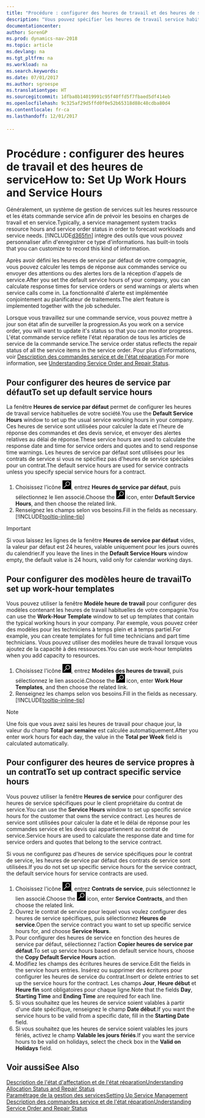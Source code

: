 ```yaml
---
title: "Procédure : configurer des heures de travail et des heures de service"
description: "Vous pouvez spécifier les heures de travail service habituelles de votre compagnie. Ces heures de service sont utilisées pour calculer la date et l'heure de réponse des commandes et des devis service, et envoyer des alertes relatives au délai de réponse."
documentationcenter: 
author: SorenGP
ms.prod: dynamics-nav-2018
ms.topic: article
ms.devlang: na
ms.tgt_pltfrm: na
ms.workload: na
ms.search.keywords: 
ms.date: 07/01/2017
ms.author: sgroespe
ms.translationtype: HT
ms.sourcegitcommit: 1dfba8b14019991c95f40ffd5f7fbaed5df414eb
ms.openlocfilehash: 9c325af29d5ffd0f0e52b65318d88c48cdba80d4
ms.contentlocale: fr-ca
ms.lasthandoff: 12/01/2017

---
```

# <a name="how-to-set-up-work-hours-and-service-hours"></a><span data-ttu-id="8b9f1-104">Procédure : configurer des heures de travail et des heures de service</span><span class="sxs-lookup"><span data-stu-id="8b9f1-104">How to: Set Up Work Hours and Service Hours</span></span>
<span data-ttu-id="8b9f1-105">Généralement, un système de gestion de services suit les heures ressource et les états commande service afin de prévoir les besoins en charges de travail et en service.</span><span class="sxs-lookup"><span data-stu-id="8b9f1-105">Typically, a service management system tracks resource hours and service order status in order to forecast workloads and service needs.</span></span> [!INCLUDE[d365fin](includes/d365fin_md.md)]<span data-ttu-id="8b9f1-106"> intègre des outils que vous pouvez personnaliser afin d'enregistrer ce type d'informations.</span><span class="sxs-lookup"><span data-stu-id="8b9f1-106"> has built-in tools that you can customize to record this kind of information.</span></span>  
  
<span data-ttu-id="8b9f1-107">Après avoir défini les heures de service par défaut de votre compagnie, vous pouvez calculer les temps de réponse aux commandes service ou envoyer des attentions ou des alertes lors de la réception d'appels de service.</span><span class="sxs-lookup"><span data-stu-id="8b9f1-107">After you set the default service hours of your company, you can calculate response times for service orders or send warnings or alerts when service calls come in.</span></span> <span data-ttu-id="8b9f1-108">La fonctionnalité d'alerte est implémentée conjointement au planificateur de traitements.</span><span class="sxs-lookup"><span data-stu-id="8b9f1-108">The alert feature is implemented together with the job scheduler.</span></span>   
  
<span data-ttu-id="8b9f1-109">Lorsque vous travaillez sur une commande service, vous pouvez mettre à jour son état afin de surveiller la progression.</span><span class="sxs-lookup"><span data-stu-id="8b9f1-109">As you work on a service order, you will want to update it's status so that you can monitor progress.</span></span> <span data-ttu-id="8b9f1-110">L'état commande service reflète l'état réparation de tous les articles de service de la commande service.</span><span class="sxs-lookup"><span data-stu-id="8b9f1-110">The service order status reflects the repair status of all the service items in the service order.</span></span> <span data-ttu-id="8b9f1-111">Pour plus d'informations, voir [Description des commandes service et de l'état réparation](service-order-repair-status.md).</span><span class="sxs-lookup"><span data-stu-id="8b9f1-111">For more information, see [Understanding Service Order and Repair Status](service-order-repair-status.md).</span></span> 

## <a name="to-set-up-default-service-hours"></a><span data-ttu-id="8b9f1-112">Pour configurer des heures de service par défaut</span><span class="sxs-lookup"><span data-stu-id="8b9f1-112">To set up default service hours</span></span>  
<span data-ttu-id="8b9f1-113">La fenêtre **Heures de service par défaut** permet de configurer les heures de travail service habituelles de votre société.</span><span class="sxs-lookup"><span data-stu-id="8b9f1-113">You use the **Default Service Hours** window to set up the usual service working hours in your company.</span></span> <span data-ttu-id="8b9f1-114">Ces heures de service sont utilisées pour calculer la date et l'heure de réponse des commandes et des devis service, et envoyer des alertes relatives au délai de réponse.</span><span class="sxs-lookup"><span data-stu-id="8b9f1-114">These service hours are used to calculate the response date and time for service orders and quotes and to send response time warnings.</span></span> <span data-ttu-id="8b9f1-115">Les heures de service par défaut sont utilisées pour les contrats de service si vous ne spécifiez pas d'heures de service spéciales pour un contrat.</span><span class="sxs-lookup"><span data-stu-id="8b9f1-115">The default service hours are used for service contracts unless you specify special service hours for a contract.</span></span>  
  
1. <span data-ttu-id="8b9f1-116">Choisissez l'icône ![Page ou rapport pour la recherche](media/ui-search/search_small.png "icône Page ou rapport pour la recherche"), entrez **Heures de service par défaut**, puis sélectionnez le lien associé.</span><span class="sxs-lookup"><span data-stu-id="8b9f1-116">Choose the ![Search for Page or Report](media/ui-search/search_small.png "Search for Page or Report icon") icon, enter **Default Service Hours**, and then choose the related link.</span></span>  
2. <span data-ttu-id="8b9f1-117">Renseignez les champs selon vos besoins.</span><span class="sxs-lookup"><span data-stu-id="8b9f1-117">Fill in the fields as necessary.</span></span> [!INCLUDE[tooltip-inline-tip](includes/tooltip-inline-tip_md.md)]  
  
> [!IMPORTANT]  
>  <span data-ttu-id="8b9f1-118">Si vous laissez les lignes de la fenêtre **Heures de service par défaut** vides, la valeur par défaut est 24 heures, valable uniquement pour les jours ouvrés du calendrier.</span><span class="sxs-lookup"><span data-stu-id="8b9f1-118">If you leave the lines in the **Default Service Hours** window empty, the default value is 24 hours, valid only for calendar working days.</span></span>  
  
## <a name="to-set-up-work-hour-templates"></a><span data-ttu-id="8b9f1-119">Pour configurer des modèles heure de travail</span><span class="sxs-lookup"><span data-stu-id="8b9f1-119">To set up work-hour templates</span></span>
<span data-ttu-id="8b9f1-120">Vous pouvez utiliser la fenêtre **Modèle heure de travail** pour configurer des modèles contenant les heures de travail habituelles de votre compagnie.</span><span class="sxs-lookup"><span data-stu-id="8b9f1-120">You can use the **Work-Hour Template** window to set up templates that contain the typical working hours in your company.</span></span> <span data-ttu-id="8b9f1-121">Par exemple, vous pouvez créer des modèles pour les techniciens à temps plein et à temps partiel.</span><span class="sxs-lookup"><span data-stu-id="8b9f1-121">For example, you can create templates for full time technicians and part time technicians.</span></span> <span data-ttu-id="8b9f1-122">Vous pouvez utiliser des modèles heure de travail lorsque vous ajoutez de la capacité à des ressources.</span><span class="sxs-lookup"><span data-stu-id="8b9f1-122">You can use work-hour templates when you add capacity to resources.</span></span>  
  
1. <span data-ttu-id="8b9f1-123">Choisissez l'icône ![Page ou rapport pour la recherche](media/ui-search/search_small.png "icône Page ou rapport pour la recherche"), entrez **Modèles des heures de travail**, puis sélectionnez le lien associé.</span><span class="sxs-lookup"><span data-stu-id="8b9f1-123">Choose the ![Search for Page or Report](media/ui-search/search_small.png "Search for Page or Report icon") icon, enter **Work Hour Templates**, and then choose the related link.</span></span>  
2. <span data-ttu-id="8b9f1-124">Renseignez les champs selon vos besoins.</span><span class="sxs-lookup"><span data-stu-id="8b9f1-124">Fill in the fields as necessary.</span></span> [!INCLUDE[tooltip-inline-tip](includes/tooltip-inline-tip_md.md)]  
  
> [!Note]
> <span data-ttu-id="8b9f1-125">Une fois que vous avez saisi les heures de travail pour chaque jour, la valeur du champ **Total par semaine** est calculée automatiquement.</span><span class="sxs-lookup"><span data-stu-id="8b9f1-125">After you enter work hours for each day, the value in the **Total per Week** field is calculated automatically.</span></span>  

## <a name="to-set-up-contract-specific-service-hours"></a><span data-ttu-id="8b9f1-126">Pour configurer des heures de service propres à un contrat</span><span class="sxs-lookup"><span data-stu-id="8b9f1-126">To set up contract specific service hours</span></span>  
<span data-ttu-id="8b9f1-127">Vous pouvez utiliser la fenêtre **Heures de service** pour configurer des heures de service spécifiques pour le client propriétaire du contrat de service.</span><span class="sxs-lookup"><span data-stu-id="8b9f1-127">You can use the **Service Hours** window to set up specific service hours for the customer that owns the service contract.</span></span> <span data-ttu-id="8b9f1-128">Les heures de service sont utilisées pour calculer la date et le délai de réponse pour les commandes service et les devis qui appartiennent au contrat de service.</span><span class="sxs-lookup"><span data-stu-id="8b9f1-128">Service hours are used to calculate the response date and time for service orders and quotes that belong to the service contract.</span></span>  
  
<span data-ttu-id="8b9f1-129">Si vous ne configurez pas d'heures de service spécifiques pour le contrat de service, les heures de service par défaut des contrats de service sont utilisées.</span><span class="sxs-lookup"><span data-stu-id="8b9f1-129">If you do not set up specific service hours for the service contract, the default service hours for service contracts are used.</span></span>  
  
1. <span data-ttu-id="8b9f1-130">Choisissez l'icône ![Page ou rapport pour la recherche](media/ui-search/search_small.png "icône Page ou rapport pour la recherche"), entrez **Contrats de service**, puis sélectionnez le lien associé.</span><span class="sxs-lookup"><span data-stu-id="8b9f1-130">Choose the ![Search for Page or Report](media/ui-search/search_small.png "Search for Page or Report icon") icon, enter **Service Contracts**, and then choose the related link.</span></span>  
2. <span data-ttu-id="8b9f1-131">Ouvrez le contrat de service pour lequel vous voulez configurer des heures de service spécifiques, puis sélectionnez **Heures de service**.</span><span class="sxs-lookup"><span data-stu-id="8b9f1-131">Open the service contract you want to set up specific service hours for, and choose **Service Hours**.</span></span>  
4. <span data-ttu-id="8b9f1-132">Pour configurer des heures de service en fonction des heures de service par défaut, sélectionnez l'action **Copier heures de service par défaut**.</span><span class="sxs-lookup"><span data-stu-id="8b9f1-132">To set up service hours based on default service hours, choose the **Copy Default Service Hours** action.</span></span>  
5. <span data-ttu-id="8b9f1-133">Modifiez les champs des écritures heures de service.</span><span class="sxs-lookup"><span data-stu-id="8b9f1-133">Edit the fields in the service hours entries.</span></span> <span data-ttu-id="8b9f1-134">Insérez ou supprimer des écritures pour configurer les heures de service du contrat.</span><span class="sxs-lookup"><span data-stu-id="8b9f1-134">Insert or delete entries to set up the service hours for the contract.</span></span> <span data-ttu-id="8b9f1-135">Les champs **Jour**, **Heure début** et **Heure fin** sont obligatoires pour chaque ligne.</span><span class="sxs-lookup"><span data-stu-id="8b9f1-135">Note that the fields **Day**, **Starting Time** and **Ending Time** are required for each line.</span></span>  
6. <span data-ttu-id="8b9f1-136">Si vous souhaitez que les heures de service soient valables à partir d'une date spécifique, renseignez le champ **Date début**.</span><span class="sxs-lookup"><span data-stu-id="8b9f1-136">If you want the service hours to be valid from a specific date, fill in the **Starting Date** field.</span></span>  
7. <span data-ttu-id="8b9f1-137">Si vous souhaitez que les heures de service soient valables les jours fériés, activez le champ **Valable les jours fériés**.</span><span class="sxs-lookup"><span data-stu-id="8b9f1-137">If you want the service hours to be valid on holidays, select the check box in the **Valid on Holidays** field.</span></span>  

## <a name="see-also"></a><span data-ttu-id="8b9f1-138">Voir aussi</span><span class="sxs-lookup"><span data-stu-id="8b9f1-138">See Also</span></span>  
[<span data-ttu-id="8b9f1-139">Description de l'état d'affectation et de l'état réparation</span><span class="sxs-lookup"><span data-stu-id="8b9f1-139">Understanding Allocation Status and Repair Status</span></span>](service-allocation-status-and-repair-status.md)  
[<span data-ttu-id="8b9f1-140">Paramétrage de la gestion des services</span><span class="sxs-lookup"><span data-stu-id="8b9f1-140">Setting Up Service Management</span></span>](service-setup-service.md)  
[<span data-ttu-id="8b9f1-141">Description des commandes service et de l'état réparation</span><span class="sxs-lookup"><span data-stu-id="8b9f1-141">Understanding Service Order and Repair Status</span></span>](service-order-repair-status.md)  

